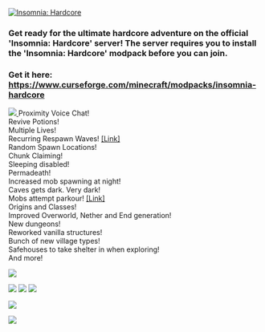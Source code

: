 [
![Insomnia: Hardcore](https://i.imgur.com/ZutE9m4.png)
](https://www.curseforge.com/linkout?remoteUrl=https://www.curseforge.com/minecraft/modpacks/insomnia-hardcore)

### Get ready for the ultimate hardcore adventure on the official 'Insomnia: Hardcore' server! The server requires you to install the 'Insomnia: Hardcore' modpack before you can join. 
### Get it here: https://www.curseforge.com/minecraft/modpacks/insomnia-hardcore
 [ 
![](https://i.imgur.com/sCigkI6.png)
](https://www.curseforge.com/linkout?remoteUrl=https://www.curseforge.com/minecraft/modpacks/insomnia-hardcore)
Proximity Voice Chat!  
Revive Potions!  
Multiple Lives!  
Recurring Respawn Waves!  [[Link]](https://www.curseforge.com/linkout?remoteUrl=https%253a%252f%252fwiki.crismpack.net%252fmodpacks%252finsomnia-hardcore%252fgetting-started-guide%2523respawn-system)  
Random Spawn Locations!  
Chunk Claiming!  
Sleeping disabled!  
Permadeath!  
Increased mob spawning at night!  
Caves gets dark. Very dark!  
Mobs attempt parkour! [[Link]](https://www.curseforge.com/minecraft/mc-mods/mobs-attempt-parkour)  
Origins and Classes!  
Improved Overworld, Nether and End generation!  
New dungeons!  
Reworked vanilla structures!  
Bunch of new village types!  
Safehouses to take shelter in when exploring!  
And more!

![](https://i.imgur.com/gKr7Zbw.jpg)

![](https://i.imgur.com/yuqFGXF.jpg)  ![](https://i.imgur.com/MYZCE96.jpg)  ![](https://i.imgur.com/rKSX4fv.jpg)

[![](https://i.imgur.com/79ESzz1.png)](https://www.curseforge.com/linkout?remoteUrl=https%253a%252f%252fwiki.crismpack.net%252fmodpacks%252finsomnia-hardcore)

[![](https://www.bisecthosting.com/partners/custom-banners/a4d63c8f-8ca0-4fbe-a8ad-8292edc68a84.png)](https://www.curseforge.com/linkout?remoteUrl=https%253a%252f%252fbisecthosting.com%252fCRISM)